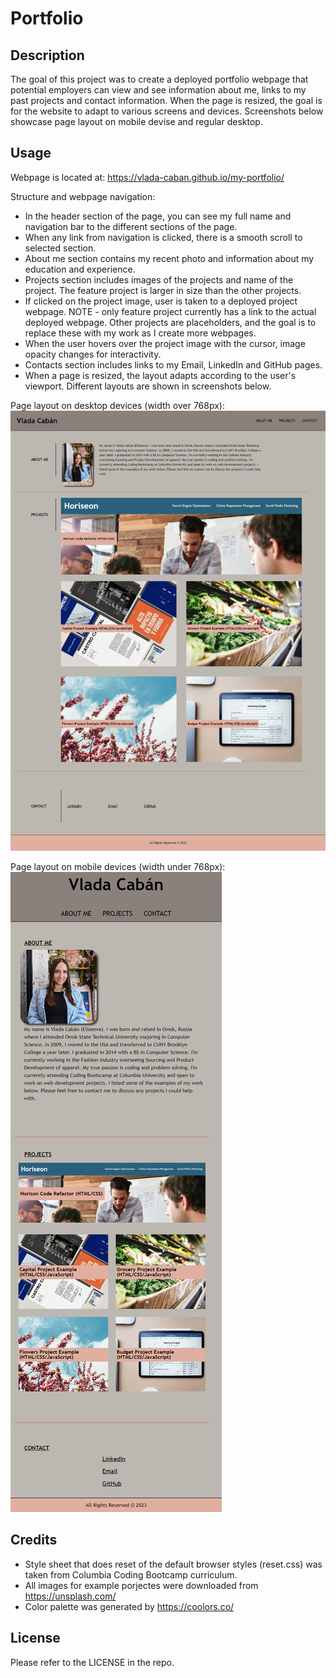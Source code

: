 # Portfolio 

## Description

The goal of this project was to create a deployed portfolio webpage that potential employers can view and see information about me, links to my past projects and contact information. When the page is resized, the goal is for the website to adapt to various screens and devices. Screenshots below showcase page layout on mobile devise and regular desktop. 

## Usage

Webpage is located at: https://vlada-caban.github.io/my-portfolio/

Structure and webpage navigation: 

- In the header section of the page, you can see my full name and navigation bar to the different sections of the page.
- When any link from navigation is clicked, there is a smooth scroll to selected section. 
- About me section contains my recent photo and information about my education and experience. 
- Projects section includes images of the projects and name of the project. The feature project is larger in size than the other projects. 
- If clicked on the project image, user is taken to a deployed project webpage. NOTE - only feature project currently has a link to the actual deployed webpage. Other projects are placeholders, and the goal is to replace these with my work as I create more webpages.
- When the user hovers over the project image with the cursor, image opacity changes for interactivity.  
- Contacts section includes links to my Email, LinkedIn and GitHub pages.
- When a page is resized, the layout adapts according to the user's viewport. Different layouts are shown in screenshots below. 

Page layout on desktop devices (width over 768px):
![desktop image of the webpage](assets/images/full-webpage-potfolio-desktop.png)

Page layout on mobile devices (width under 768px):
![mobile image of the webpage](assets/images/full-webpage-potfolio-mobile.png)

## Credits

- Style sheet that does reset of the default browser styles (reset.css) was taken from Columbia Coding Bootcamp curriculum.
- All images for example porjectes were downloaded from https://unsplash.com/
- Color palette was generated by https://coolors.co/


## License

Please refer to the LICENSE in the repo.
